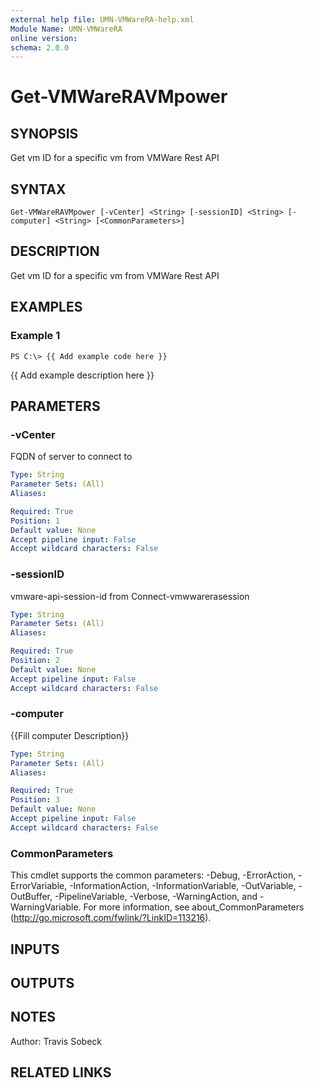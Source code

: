 ```yaml
---
external help file: UMN-VMWareRA-help.xml
Module Name: UMN-VMWareRA
online version:
schema: 2.0.0
---
```


# Get-VMWareRAVMpower

## SYNOPSIS
Get vm ID for a specific vm from VMWare Rest API

## SYNTAX

```
Get-VMWareRAVMpower [-vCenter] <String> [-sessionID] <String> [-computer] <String> [<CommonParameters>]
```

## DESCRIPTION
Get vm ID for a specific vm from VMWare Rest API

## EXAMPLES

### Example 1
```
PS C:\> {{ Add example code here }}
```

{{ Add example description here }}

## PARAMETERS

### -vCenter
FQDN of server to connect to

```yaml
Type: String
Parameter Sets: (All)
Aliases:

Required: True
Position: 1
Default value: None
Accept pipeline input: False
Accept wildcard characters: False
```

### -sessionID
vmware-api-session-id from Connect-vmwwarerasession

```yaml
Type: String
Parameter Sets: (All)
Aliases:

Required: True
Position: 2
Default value: None
Accept pipeline input: False
Accept wildcard characters: False
```

### -computer
{{Fill computer Description}}

```yaml
Type: String
Parameter Sets: (All)
Aliases:

Required: True
Position: 3
Default value: None
Accept pipeline input: False
Accept wildcard characters: False
```

### CommonParameters
This cmdlet supports the common parameters: -Debug, -ErrorAction, -ErrorVariable, -InformationAction, -InformationVariable, -OutVariable, -OutBuffer, -PipelineVariable, -Verbose, -WarningAction, and -WarningVariable. For more information, see about_CommonParameters (http://go.microsoft.com/fwlink/?LinkID=113216).

## INPUTS

## OUTPUTS

## NOTES
Author: Travis Sobeck

## RELATED LINKS
